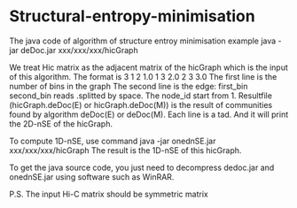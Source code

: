 # Structural-entropy-minimisation
The java code of algorithm of structure entroy minimisation 
example
java -jar deDoc.jar xxx/xxx/xxx/hicGraph

We treat Hic matrix as the adjacent matrix of the hicGraph which is the input of this algorithm. The format is
3
1 2 1.0
1 3 2.0
2 3 3.0
The first line is the number of bins in the graph
The second line is the edge: first_bin second_bin reads
.splitted by space. The node_id start from 1.
Resultfile (hicGraph.deDoc(E) or hicGraph.deDoc(M)) is the result of communities found by algorithm deDoc(E) or deDoc(M). Each line is a tad. And it will print the 2D-nSE of the hicGraph.

To compute 1D-nSE, use command
java -jar onednSE.jar xxx/xxx/xxx/hicGraph
The result is the 1D-nSE of this hicGraph.

To get the java source code, you just need to decompress dedoc.jar and onednSE.jar using software such as WinRAR.

P.S. The input Hi-C matrix should be symmetric matrix
